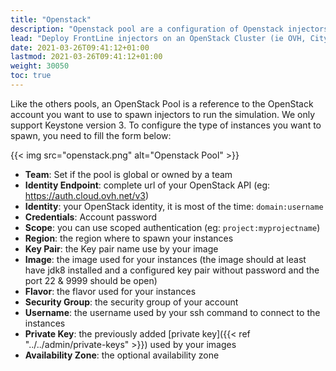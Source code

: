 ```yaml
---
title: "Openstack"
description: "Openstack pool are a configuration of Openstack injectors"
lead: "Deploy FrontLine injectors on an OpenStack Cluster (ie OVH, City Cloud and Rackspace)"
date: 2021-03-26T09:41:12+01:00
lastmod: 2021-03-26T09:41:12+01:00
weight: 30050
toc: true
---
```


Like the others pools, an OpenStack Pool is a reference to the OpenStack account you want to use to spawn injectors to run the simulation. We only support Keystone version 3.
To configure the type of instances you want to spawn, you need to fill the form below:

{{< img src="openstack.png" alt="Openstack Pool" >}}

- **Team**: Set if the pool is global or owned by a team
- **Identity Endpoint**: complete url of your OpenStack API (eg: https://auth.cloud.ovh.net/v3)
- **Identity**: your OpenStack identity, it is most of the time: `domain:username`
- **Credentials**: Account password
- **Scope**: you can use scoped authentication (eg: `project:myprojectname`)
- **Region**: the region where to spawn your instances
- **Key Pair**: the Key pair name use by your image
- **Image**: the image used for your instances (the image should at least have jdk8 installed and a configured key pair without password and the port 22 & 9999 should be open)
- **Flavor**: the flavor used for your instances
- **Security Group**: the security group of your account
- **Username**: the username used by your ssh command to connect to the instances
- **Private Key**: the previously added [private key]({{< ref "../../admin/private-keys" >}}) used by your images
- **Availability Zone**: the optional availability zone
